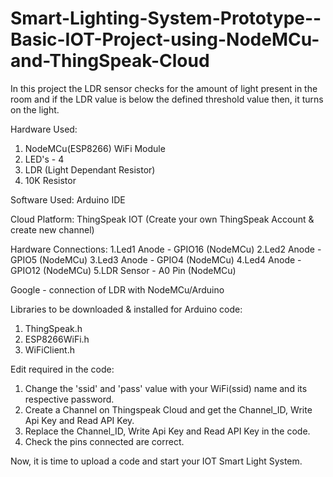 # Smart-Lighting-System-Prototype--Basic-IOT-Project-using-NodeMCu-and-ThingSpeak-Cloud
In this project the LDR sensor checks for the amount of light present in the room and if the LDR value is below the defined threshold value then, it turns on the light.

Hardware Used:
1. NodeMCu(ESP8266) WiFi Module
2. LED's - 4
3. LDR (Light Dependant Resistor)
4. 10K Resistor

Software Used: Arduino IDE

Cloud Platform: ThingSpeak IOT (Create your own ThingSpeak Account & create new channel)

Hardware Connections:
1.Led1 Anode - GPIO16 (NodeMCu)
2.Led2 Anode - GPIO5 (NodeMCu)
3.Led3 Anode - GPIO4 (NodeMCu)
4.Led4 Anode - GPIO12 (NodeMCu)
5.LDR Sensor - A0 Pin (NodeMCu)

Google - connection of LDR with NodeMCu/Arduino

Libraries to be downloaded & installed for Arduino code:
1. ThingSpeak.h
2. ESP8266WiFi.h
3. WiFiClient.h


Edit required in the code:
1. Change the 'ssid' and 'pass' value with your WiFi(ssid) name and its respective password.
2. Create a Channel on Thingspeak Cloud and get the Channel_ID, Write Api Key and Read API Key.
3. Replace the Channel_ID, Write Api Key and Read API Key in the code.
4. Check the pins connected are correct.

Now, it is time to upload a code and start your IOT Smart Light System.
